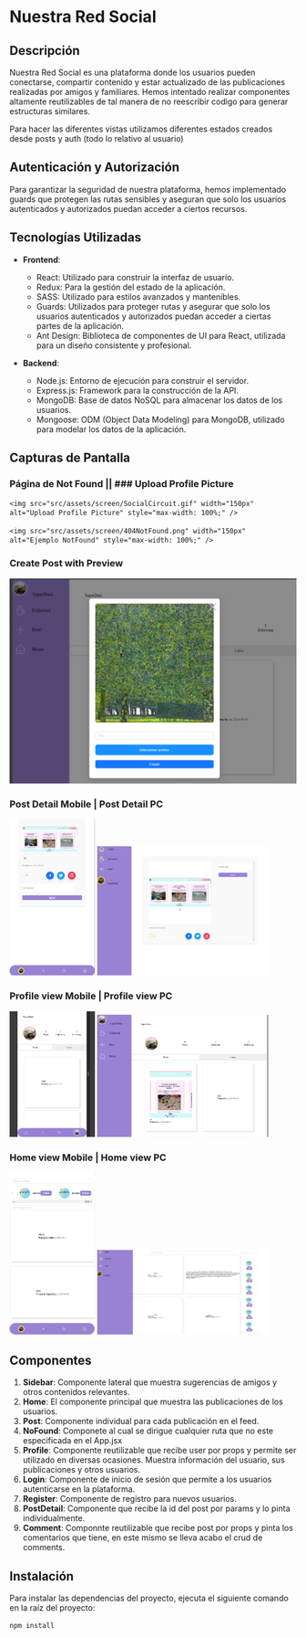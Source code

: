 # Nuestra Red Social

## Descripción

Nuestra Red Social es una plataforma donde los usuarios pueden conectarse, compartir contenido y estar actualizado de las publicaciones realizadas por amigos y familiares.
Hemos intentado realizar componentes altamente reutilizables de tal manera de no reescribir codigo para generar estructuras similares.

Para hacer las diferentes vistas utilizamos diferentes estados creados desde posts y auth (todo lo relativo al usuario)

## Autenticación y Autorización

Para garantizar la seguridad de nuestra plataforma, hemos implementado guards que protegen las rutas sensibles y aseguran que solo los usuarios autenticados y autorizados puedan acceder a ciertos recursos.

## Tecnologías Utilizadas

-   **Frontend**:

    -   React: Utilizado para construir la interfaz de usuario.
    -   Redux: Para la gestión del estado de la aplicación.
    -   SASS: Utilizado para estilos avanzados y mantenibles.
    -   Guards: Utilizados para proteger rutas y asegurar que solo los usuarios autenticados y autorizados puedan acceder a ciertas partes de la aplicación.
    -   Ant Design: Biblioteca de componentes de UI para React, utilizada para un diseño consistente y profesional.

-   **Backend**:
    -   Node.js: Entorno de ejecución para construir el servidor.
    -   Express.js: Framework para la construcción de la API.
    -   MongoDB: Base de datos NoSQL para almacenar los datos de los usuarios.
    -   Mongoose: ODM (Object Data Modeling) para MongoDB, utilizado para modelar los datos de la aplicación.

## Capturas de Pantalla

### Página de Not Found || ### Upload Profile Picture

    <img src="src/assets/screen/SocialCircuit.gif" width="150px" alt="Upload Profile Picture" style="max-width: 100%;" />

    <img src="src/assets/screen/404NotFound.png" width="150px" alt="Ejemplo NotFound" style="max-width: 100%;" />

### Create Post with Preview

![Create post](src/assets/screen/createPostWithPreview.png)

### Post Detail Mobile | Post Detail PC

  <span>
    <img src="src/assets/screen/PostDetailMobile.png" width="150px" alt="Ejemplo Post Detail Mobile" style="max-width: 100%;" />
  </span>
  <span>
    <img src="src/assets/screen/detailPostsPc.png" width="300px" alt="Ejemplo Post Detail" style="max-width: 100%;" />
  </span>

### Profile view Mobile | Profile view PC

  <span>
    <img src="src/assets/screen/profileMobileView.png"  width="150px" alt="Ejemplo Profile view Mobile" style="max-width: 100%;" />
  </span>
  <span>
    <img src="src/assets/screen/profilePcView.png" width="300px" alt="Ejemplo Profile view PC" style="max-width: 100%;" />
  </span>

### Home view Mobile | Home view PC

  <span>
    <img src="src/assets/screen/HomeMobile.png"  width="150px"  alt="Ejemplo Home view Mobile" style="max-width: 100%;" />
  </span>
  <span>
    <img src="src/assets/screen/homePc.png" width="300px"  alt="Ejemplo Home view PC" style="max-width: 100%;" />
  </span>

## Componentes

1. **Sidebar**: Componente lateral que muestra sugerencias de amigos y otros contenidos relevantes.
2. **Home**: El componente principal que muestra las publicaciones de los usuarios.
3. **Post**: Componente individual para cada publicación en el feed.
4. **NoFound**: Componete al cual se dirigue cualquier ruta que no este especificada en el App.jsx
5. **Profile**: Componente reutilizable que recibe user por props y permite ser utilizado en diversas ocasiones. Muestra información del usuario, sus publicaciones y otros usuarios.
6. **Login**: Componente de inicio de sesión que permite a los usuarios autenticarse en la plataforma.
7. **Register**: Componente de registro para nuevos usuarios.
8. **PostDetail**: Componente que recibe la id del post por params y lo pinta individualmente.
9. **Comment**: Componnte reutilizable que recibe post por props y pinta los comentarios que tiene, en este mismo se lleva acabo el crud de comments.

## Instalación

Para instalar las dependencias del proyecto, ejecuta el siguiente comando en la raíz del proyecto:

```bash
npm install
```

